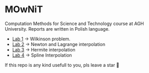 # MOwNiT
Computation Methods for Science and Technology course at AGH University. Reports are written in Polish language. 

* [Lab 1] -> Wilkinson problem.
* [Lab 2] -> Newton and Lagrange interpolation 
* [Lab 3] -> Hermite interpolation 
* [Lab 4] -> Spline Interpolation

[lab 1]: https://github.com/pvtrov/MOwNiT/tree/main/lab_1
[Lab 2]: https://github.com/pvtrov/MOwNiT/tree/main/lab_2
[lab 3]: https://github.com/pvtrov/MOwNiT/tree/main/lab_3
[lab 4]: https://github.com/pvtrov/MOwNiT/tree/main/lab_4

If this repo is any kind usefull to you, pls leave a star :star2:
